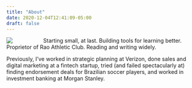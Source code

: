 ```yaml
---
title: "About"
date: 2020-12-04T12:41:09-05:00
draft: false
---
```


<!-- <img src="/images/self/Unchanged_headshot.jpg" /> -->
<img style="float: left; padding-right: 80px" src="/images/self/Oval_headshot.png" />

Starting small, at last. Building tools for learning better. Proprietor of Rao Athletic Club. Reading and writing widely.

Previously, I’ve worked in strategic planning at Verizon, done sales and digital marketing at a fintech startup, tried (and failed spectacularly at) finding endorsement deals for Brazilian soccer players, and worked in investment banking at Morgan Stanley.
